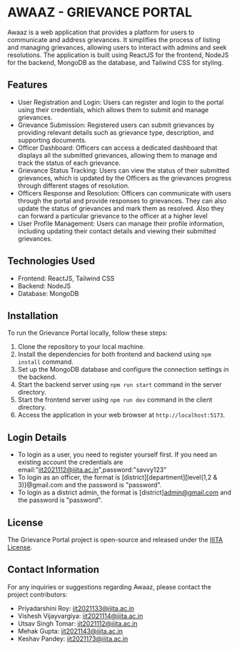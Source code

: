# AWAAZ - GRIEVANCE PORTAL

Awaaz is a web application that provides a platform for users to communicate and address grievances. It simplifies the process of listing and managing grievances, allowing users to interact with admins and seek resolutions. The application is built using ReactJS for the frontend, NodeJS for the backend, MongoDB as the database, and Tailwind CSS for styling.

## Features

- User Registration and Login: Users can register and login to the portal using their credentials, which allows them to submit and manage grievances.
- Grievance Submission: Registered users can submit grievances by providing relevant details such as grievance type, description, and supporting documents.
- Officer Dashboard: Officers can access a dedicated dashboard that displays all the submitted grievances, allowing them to manage and track the status of each grievance.
- Grievance Status Tracking: Users can view the status of their submitted grievances, which is updated by the Officers as the grievances progress through different stages of resolution.
- Officers Response and Resolution: Officers can communicate with users through the portal and provide responses to grievances. They can also update the status of grievances and mark them as resolved. Also they can forward a particular grievance to the officer at a higher level
- User Profile Management: Users can manage their profile information, including updating their contact details and viewing their submitted grievances.

## Technologies Used

- Frontend: ReactJS, Tailwind CSS
- Backend: NodeJS
- Database: MongoDB

## Installation

To run the Grievance Portal locally, follow these steps:

1. Clone the repository to your local machine.
2. Install the dependencies for both frontend and backend using `npm install` command.
3. Set up the MongoDB database and configure the connection settings in the backend.
4. Start the backend server using `npm run start` command in the server directory.
5. Start the frontend server using `npm run dev` command in the client directory.
6. Access the application in your web browser at `http://localhost:5173`.

## Login Details

- To login as a user, you need to register yourself first. If you need an existing account the credentials are email:"iit2021112@iiita.ac.in",password:"savvy123"
- To login as an officer, the format is [district][department][level(1,2 & 3)]@gmail.com and the password is "password".
- To login as a district admin, the format is [district]admin@gmail.com and the password is "password".

## License

The Grievance Portal project is open-source and released under the [IIITA License](LICENSE).

## Contact Information

For any inquiries or suggestions regarding Awaaz, please contact the project contributors:

- Priyadarshini Roy: [iit2021133@iiita.ac.in](mailto:iit2021133@iiita.ac.in)
- Vishesh Vijayvargiya: [iit2021114@iiita.ac.in](mailto:iit2021114@iiita.ac.in)
- Utsav Singh Tomar: [iit2021112@iiita.ac.in](mailto:iit2021112@iiita.ac.in)
- Mehak Gupta: [iit2021143@iiita.ac.in](mailto:iit2021143@iiita.ac.in)
- Keshav Pandey: [iit2021173@iiita.ac.in](mailto:iit2021173@iiita.ac.in)
